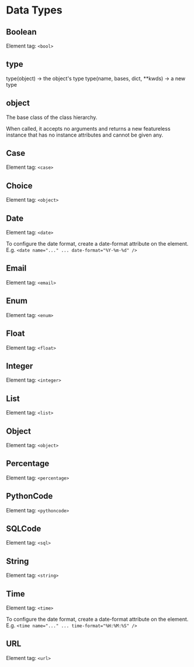 # Data Types
## Boolean

Element tag: `<bool>`

## type

type(object) -> the object's type
type(name, bases, dict, **kwds) -> a new type

## object

The base class of the class hierarchy.

When called, it accepts no arguments and returns a new featureless
instance that has no instance attributes and cannot be given any.






## Case

Element tag: `<case>`



## Choice

Element tag: `<object>`



## Date

Element tag: `<date>`

To configure the date format, create a date-format attribute on the
element. E.g. `<date name="..." ... date-format="%Y-%m-%d" />`



## Email

Element tag: `<email>`



## Enum

Element tag: `<enum>`



## Float

Element tag: `<float>`



## Integer

Element tag: `<integer>`



## List

Element tag: `<list>`



## Object

Element tag: `<object>`



## Percentage

Element tag: `<percentage>`



## PythonCode

Element tag: `<pythoncode>`



## SQLCode

Element tag: `<sql>`



## String

Element tag: `<string>`



## Time

Element tag: `<time>`

To configure the date format, create a date-format attribute on the
element. E.g. `<time name="..." ... time-format="%H:%M:%S" />`



## URL

Element tag: `<url>`



